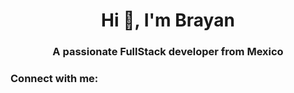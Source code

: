 <h1 align="center">Hi 👋, I'm Brayan</h1>
<h3 align="center">A passionate FullStack developer from Mexico</h3>

<h3 align="left">Connect with me:</h3>
<p align="left">
</p>
